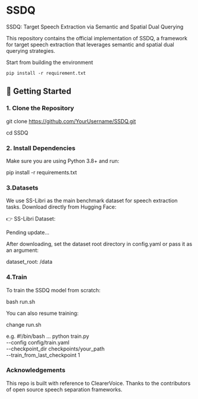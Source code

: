 # SSDQ
SSDQ: Target Speech Extraction via Semantic and Spatial Dual Querying

This repository contains the official implementation of SSDQ, a framework for target speech extraction that leverages semantic and spatial dual querying strategies.


Start from building the environment

    pip install -r requirement.txt

## 🚀 Getting Started

### 1. Clone the Repository

git clone https://github.com/YourUsername/SSDQ.git

cd SSDQ

### 2. Install Dependencies

Make sure you are using Python 3.8+ and run:

pip install -r requirements.txt

### 3.Datasets

We use SS-Libri as the main benchmark dataset for speech extraction tasks. Download directly from Hugging Face:

👉 SS-Libri Dataset:

Pending update...

After downloading, set the dataset root directory in config.yaml or pass it as an argument:

dataset_root: /data

### 4.Train

To train the SSDQ model from scratch:

bash run.sh 

You can also resume training:

change run.sh  

e.g.
#!/bin/bash
...
python train.py \
  --config config/train.yaml \
  --checkpoint_dir checkpoints/your_path \
  --train_from_last_checkpoint 1
  
###  Acknowledgements

This repo is built with reference to ClearerVoice. Thanks to the contributors of open source speech separation frameworks.
